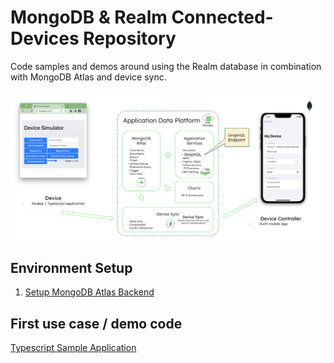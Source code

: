 # MongoDB & Realm Connected-Devices Repository
Code samples and demos around using the Realm database in combination with MongoDB Atlas and device sync.

![image](Overview.png)

## Environment Setup

1. [Setup MongoDB Atlas Backend](https://github.com/mongodb-industry-solutions/connected-devices/tree/main/atlas-backend)

## First use case / demo code

[Typescript Sample Application](https://github.com/mongodb-industry-solutions/connected-devices/tree/main/device-ts)


